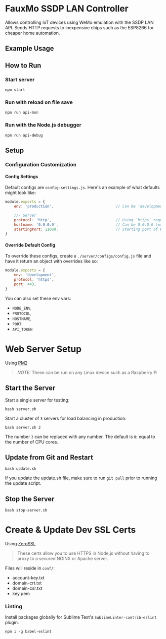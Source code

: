 # FauxMo SSDP LAN Controller

Allows controlling IoT devices using WeMo emulation with the SSDP LAN API. Sends HTTP requests to inexpensive chips such as the ESP8266 for cheaper home automation.


## Example Usage

## How to Run

### Start server
```shell
npm start
```

### Run with reload on file save
```shell
npm run api-mon
```

### Run with the Node.js debugger
```shell
npm run api-debug
```


## Setup

### Configuration Customization

#### Config Settings
Default configs are `config-settings.js`. Here's an example of what defaults might look like:

```js
module.exports = {
	env: 'production',                            // Can be 'development' or 'production'.

	//- Server
	protocol: 'http',                             // Using `https` requires valid certificates.
	hostname: '0.0.0.0',                          // Can be 0.0.0.0 for binding to all ports.
	startingPort: 11000,                          // Starting port of WeMo responses from this server.
}
```

#### Override Default Config

To override these configs, create a `./server/configs/config.js` file and have it return an object with overrides like so:

```js
module.exports = {
	env: 'development',
	protocol: 'https',
	port: 443,
}
```

You can also set these env vars:

- `NODE_ENV`,
- `PROTOCOL`,
- `HOSTNAME`,
- `PORT`
- `API_TOKEN`


# Web Server Setup
Using [PM2](http://pm2.keymetrics.io/)

> *NOTE:* These can be run on any Linux device such as a Raspberry Pi

## Start the Server
Start a single server for testing:

```shell
bash server.sh
```

Start a cluster of `3` servers for load balancing in production:

```shell
bash server.sh 3
```

The number `3` can be replaced with any number. The default is `0`: equal to the number of CPU cores.

## Update from Git and Restart
```shell
bash update.sh
```

If you update the update.sh file, make sure to run `git pull` prior to running the update script.

## Stop the Server
```shell
bash stop-server.sh
```


# Create & Update Dev SSL Certs
Using [ZeroSSL](https://zerossl.com/free-ssl)

> These certs allow you to use HTTPS in Node.js without having to proxy to a secured NGINX or Apache server.

Files will reside in `conf/`:

- account-key.txt
- domain-crt.txt
- domain-csr.txt
- key.pem

### Linting
Install packages globally for Sublime Text's `SublimeLinter-contrib-eslint` plugin.

```shell
npm i -g babel-eslint
```
